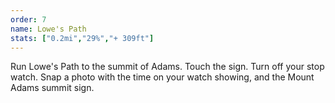 ```yaml
---
order: 7
name: Lowe's Path
stats: ["0.2mi","29%","+ 309ft"]
---
```

Run Lowe's Path to the summit of Adams. Touch the sign. Turn off your stop watch. Snap a photo with the time on your watch showing, and the Mount Adams summit sign.